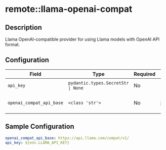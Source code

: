# remote::llama-openai-compat

## Description

Llama OpenAI-compatible provider for using Llama models with OpenAI API format.

## Configuration

| Field | Type | Required | Default | Description |
|-------|------|----------|---------|-------------|
| `api_key` | `pydantic.types.SecretStr \| None` | No |  | The Llama API key |
| `openai_compat_api_base` | `<class 'str'>` | No | https://api.llama.com/compat/v1/ | The URL for the Llama API server |

## Sample Configuration

```yaml
openai_compat_api_base: https://api.llama.com/compat/v1/
api_key: ${env.LLAMA_API_KEY}

```

